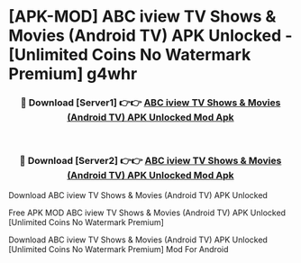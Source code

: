 # [APK-MOD] ABC iview  TV Shows & Movies (Android TV) APK Unlocked - [Unlimited Coins No Watermark Premium] g4whr



<div align="center">
<h3>🔴 Download [Server1] 👉👉 <a href="https://momento.my/?title=ABC_iview__TV_Shows_&_Movies_(Android_TV)_APK_Unlocked">ABC iview  TV Shows & Movies (Android TV) APK Unlocked Mod Apk</a></h3><br>

<h3>🔴 Download [Server2] 👉👉 <a href="https://momento.my/?title=ABC_iview__TV_Shows_&_Movies_(Android_TV)_APK_Unlocked">ABC iview  TV Shows & Movies (Android TV) APK Unlocked Mod Apk</a></h3>
</div>



Download ABC iview  TV Shows & Movies (Android TV) APK Unlocked 

Free APK MOD ABC iview  TV Shows & Movies (Android TV) APK Unlocked [Unlimited Coins No Watermark Premium]

Download ABC iview  TV Shows & Movies (Android TV) APK Unlocked [Unlimited Coins No Watermark Premium] Mod For Android
